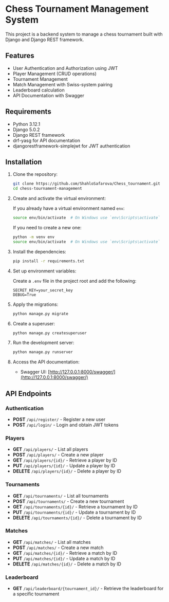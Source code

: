 # Chess Tournament Management System

This project is a backend system to manage a chess tournament built with Django and Django REST framework.

## Features

- User Authentication and Authorization using JWT
- Player Management (CRUD operations)
- Tournament Management
- Match Management with Swiss-system pairing
- Leaderboard calculation
- API Documentation with Swagger

## Requirements

- Python 3.12.1
- Django 5.0.2
- Django REST framework
- drf-yasg for API documentation
- djangorestframework-simplejwt for JWT authentication

## Installation

1. Clone the repository:

    ```bash
    git clone https://github.com/ShahloSafarova/Chess_tournament.git
    cd chess-tournament-management
    ```

2. Create and activate the virtual environment:

    If you already have a virtual environment named `env`:

    ```bash
    source env/bin/activate  # On Windows use `env\Scripts\activate`
    ```

    If you need to create a new one:

    ```bash
    python -m venv env
    source env/bin/activate  # On Windows use `env\Scripts\activate`
    ```

3. Install the dependencies:

    ```bash
    pip install -r requirements.txt
    ```

4. Set up environment variables:

    Create a `.env` file in the project root and add the following:

    ```
    SECRET_KEY=your_secret_key
    DEBUG=True
    ```

5. Apply the migrations:

    ```bash
    python manage.py migrate
    ```

6. Create a superuser:

    ```bash
    python manage.py createsuperuser
    ```

7. Run the development server:

    ```bash
    python manage.py runserver
    ```

8. Access the API documentation:

    - Swagger UI: [http://127.0.0.1:8000/swagger/](http://127.0.0.1:8000/swagger/)

## API Endpoints

### Authentication

- **POST** `/api/register/` - Register a new user
- **POST** `/api/login/` - Login and obtain JWT tokens

### Players

- **GET** `/api/players/` - List all players
- **POST** `/api/players/` - Create a new player
- **GET** `/api/players/{id}/` - Retrieve a player by ID
- **PUT** `/api/players/{id}/` - Update a player by ID
- **DELETE** `/api/players/{id}/` - Delete a player by ID

### Tournaments

- **GET** `/api/tournaments/` - List all tournaments
- **POST** `/api/tournaments/` - Create a new tournament
- **GET** `/api/tournaments/{id}/` - Retrieve a tournament by ID
- **PUT** `/api/tournaments/{id}/` - Update a tournament by ID
- **DELETE** `/api/tournaments/{id}/` - Delete a tournament by ID

### Matches

- **GET** `/api/matches/` - List all matches
- **POST** `/api/matches/` - Create a new match
- **GET** `/api/matches/{id}/` - Retrieve a match by ID
- **PUT** `/api/matches/{id}/` - Update a match by ID
- **DELETE** `/api/matches/{id}/` - Delete a match by ID

### Leaderboard

- **GET** `/api/leaderboard/{tournament_id}/` - Retrieve the leaderboard for a specific tournament
